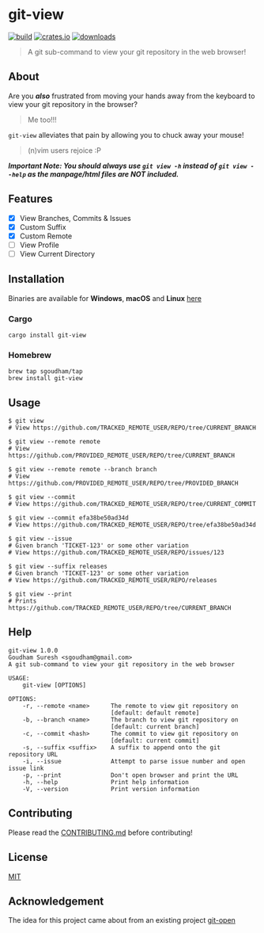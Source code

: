 # git-view

[![build](https://github.com/sgoudham/git-view/actions/workflows/build.yml/badge.svg)](https://github.com/sgoudham/git-view/actions/workflows/build.yml)
[![crates.io](https://img.shields.io/crates/v/git-view)](https://crates.io/crates/git-view)
[![downloads](https://img.shields.io/crates/d/git-view)](https://crates.io/crates/git-view)

> A git sub-command to view your git repository in the web browser!

## About

Are you _**also**_ frustrated from moving your hands away from the keyboard to view your git repository in the browser?

> Me too!!!

`git-view` alleviates that pain by allowing you to chuck away your mouse!

> (n)vim users rejoice :P

**_Important Note: You should always use `git view -h` instead of `git view --help` as the manpage/html files are NOT included._**

## Features

- [x] View Branches, Commits & Issues
- [x] Custom Suffix
- [x] Custom Remote
- [ ] View Profile
- [ ] View Current Directory

## Installation

Binaries are available for **Windows**, **macOS** and **Linux** [here](https://github.com/sgoudham/git-view/releases/latest)

### Cargo

```shell
cargo install git-view
```

### Homebrew

```shell
brew tap sgoudham/tap
brew install git-view
```

## Usage

```shell
$ git view
# View https://github.com/TRACKED_REMOTE_USER/REPO/tree/CURRENT_BRANCH

$ git view --remote remote
# View https://github.com/PROVIDED_REMOTE_USER/REPO/tree/CURRENT_BRANCH

$ git view --remote remote --branch branch
# View https://github.com/PROVIDED_REMOTE_USER/REPO/tree/PROVIDED_BRANCH

$ git view --commit
# View https://github.com/TRACKED_REMOTE_USER/REPO/tree/CURRENT_COMMIT

$ git view --commit efa38be50ad34d
# View https://github.com/TRACKED_REMOTE_USER/REPO/tree/efa38be50ad34d

$ git view --issue
# Given branch 'TICKET-123' or some other variation
# View https://github.com/TRACKED_REMOTE_USER/REPO/issues/123

$ git view --suffix releases
# Given branch 'TICKET-123' or some other variation
# View https://github.com/TRACKED_REMOTE_USER/REPO/releases

$ git view --print
# Prints https://github.com/TRACKED_REMOTE_USER/REPO/tree/CURRENT_BRANCH
```

## Help

```shell
git-view 1.0.0
Goudham Suresh <sgoudham@gmail.com>
A git sub-command to view your git repository in the web browser

USAGE:
    git-view [OPTIONS]

OPTIONS:
    -r, --remote <name>      The remote to view git repository on
                             [default: default remote]
    -b, --branch <name>      The branch to view git repository on
                             [default: current branch]
    -c, --commit <hash>      The commit to view git repository on
                             [default: current commit]
    -s, --suffix <suffix>    A suffix to append onto the git repository URL
    -i, --issue              Attempt to parse issue number and open issue link
    -p, --print              Don't open browser and print the URL
    -h, --help               Print help information
    -V, --version            Print version information
```

## Contributing

Please read the [CONTRIBUTING.md](./CONTRIBUTING.md) before contributing!

## License

[MIT](LICENSE)

## Acknowledgement

The idea for this project came about from an existing project [git-open](https://github.com/paulirish/git-open/blob/master/git-open)
